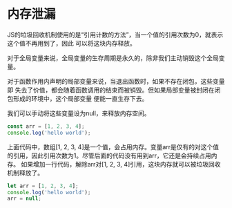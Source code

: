 # 内存泄漏

JS的垃圾回收机制使用的是“引用计数的方法”，当一个值的引用次数为0，就表示这个值不再用到了，因此
可以将这块内存释放。  

对于全局变量来说，全局变量的生存周期是永久的，除非我们主动销毁这个全局变量。  

对于函数作用内声明的局部变量来说，当退出函数时，如果不存在闭包，这些变量即
失去了价值，都会随着函数调用的结束而被销毁。但如果局部变量被封闭在闭包形成的环境中，这个局部变量
便能一直生存下去。  

我们可以手动将这些变量设为null，来释放内存空间。  

```JavaScript
const arr = [1, 2, 3, 4];
console.log('hello world');
```  
上面代码中，数组[1, 2, 3, 4]是一个值，会占用内存。变量arr是仅有的对这个值的引用，因此引用次数为1。尽管后面的代码没有用到arr，它还是会持续占用内存。
如果增加一行代码，解除arr对[1, 2, 3, 4]引用，这块内存就可以被垃圾回收机制释放了。  

```JavaScript
let arr = [1, 2, 3, 4];
console.log('hello world');
arr = null;
```  
